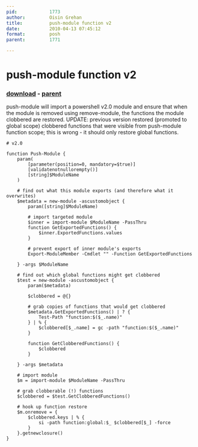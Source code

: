 ```yaml
---
pid:            1773
author:         Oisin Grehan
title:          push-module function v2 
date:           2010-04-13 07:45:12
format:         posh
parent:         1771

---
```


# push-module function v2 

### [download](Scripts\1773.ps1) - [parent](Scripts\1771.md)

push-module will import a powershell v2.0 module and ensure that when the module is removed using remove-module, the functions the module clobbered are restored. UPDATE: previous version restored (promoted to global scope) clobbered functions that were visible from push-module function scope; this is wrong - it should only restore global functions.

```posh
# v2.0

function Push-Module {
    param(
        [parameter(position=0, mandatory=$true)]
        [validatenotnullorempty()]
        [string]$ModuleName
    )
    
    # find out what this module exports (and therefore what it overwrites)
    $metadata = new-module -ascustomobject {
        param([string]$ModuleName)
        
        # import targeted module
        $inner = import-module $ModuleName -PassThru       
        function GetExportedFunctions() {
            $inner.ExportedFunctions.values
        }
        
        # prevent export of inner module's exports
        Export-ModuleMember -Cmdlet "" -Function GetExportedFunctions
        
    } -args $ModuleName
        
    # find out which global functions might get clobbered
    $test = new-module -ascustomobject {
        param($metadata)
        
        $clobbered = @{}
        
        # grab copies of functions that would get clobbered
        $metadata.GetExportedFunctions() | ? {
            Test-Path "function:$($_.name)"
        } | % {    
            $clobbered[$_.name] = gc -path "function:$($_.name)"
        }
        
        function GetClobberedFunctions() {
            $clobbered
        }
        
    } -args $metadata

    # import module
    $m = import-module $ModuleName -PassThru

    # grab clobberable (!) functions
    $clobbered = $test.GetClobberedFunctions()
        
    # hook up function restore
    $m.onremove = {
        $clobbered.keys | % {
            si -path function:global:$_ $clobbered[$_] -force
        }
    }.getnewclosure()
}
```
